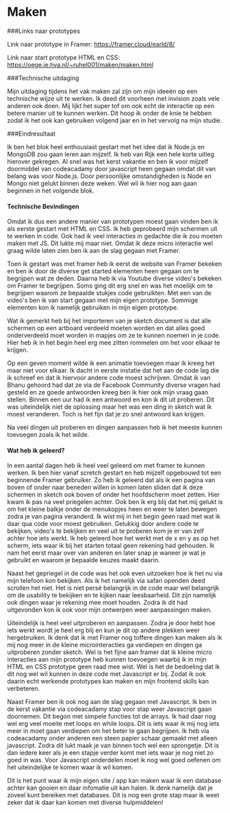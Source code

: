 # Maken

###Links naar prototypes

Link naar prototype in Framer: https://framer.cloud/earld/8/

Link naar start prototype HTML en CSS: https://oege.ie.hva.nl/~ruhel001/maken/maken.html

###Technische uitdaging

Mijn uitdaging tijdens het vak maken zal zijn om mijn ideeën op een technische wijze uit te werken. Ik deed dit voorheen met invision zoals vele anderen ook doen. Mij lijkt het super tof om ook echt de interactie op een betere manier uit te kunnen werken. Dit hoop ik onder de knie te hebben zodat ik het ook kan gebruiken volgend jaar en in het vervolg na mijn studie. 

###Eindresultaat

Ik ben het blok heel enthousiast gestart met het idee dat ik Node.js en MongoDB zou gaan leren aan mijzelf. Ik heb van Rijk een hele korte uitleg hierover gekregen. Al snel was het kerst vakantie en ben ik voor mijzelf doormiddel van codeacadamy door javascript heen gegaan omdat dit van belang was voor Node.js. Door persoonlijke omstandigheden is Node en Mongo niet gelukt binnen deze weken. Wel wil ik hier nog aan gaan beginnen in het volgende blok. 


#### Technische Bevindingen

Omdat ik dus een andere manier van prototypen moest gaan vinden ben ik als eerste gestart met HTML en CSS. Ik heb geprobeerd mijn schermen uit te werken in code. Ook had ik veel interacties in gedachte die ik zou moeten maken met JS. Dit lukte mij maar niet. Omdat ik deze micro interactie wel graag wilde laten zien ben ik aan de slag gegaan met Framer. 

Toen ik gestart was met framer heb ik eerst de website van Framer bekeken en ben ik door de diverse get started elementen heen gegaan om te begrijpen wat ze deden. Daarna heb ik via Youtube diverse video's bekeken om Framer te begrijpen. Soms ging dit erg snel en was het moeilijk om te begrijpen waarom ze bepaalde stukjes code gebruikten. Met een van de video's ben ik van start gegaan met mijn eigen prototype. Sommige elementen kon ik namelijk gebruiken in mijn eigen prototype. 

Wat ik gemerkt heb bij het importeren van je sketch document is dat alle schermen op een artboard verdeeld moeten worden en dat alles goed onderverdeeld moet worden in mapjes om ze te kunnen noemen in je code. Hier heb ik in het begin heel erg mee zitten rommelen om het voor elkaar te krijgen. 

Op een geven moment wilde ik een animatie toevoegen maar ik kreeg het maar niet voor elkaar. Ik dacht in eerste instatie dat het aan de code lag die ik schreef en dat ik hiervoor andere code moest schrijven. Omdat ik van Bhanu gehoord had dat ze via de Facebook Community diverse vragen had gesteld en ze goede antwoorden kreeg ben ik hier ook mijn vraag gaan stellen. Binnen een uur had ik een antwoord en kon ik dit uit proberen. Dit was uiteindelijk niet de oplossing maar het was een ding in sketch wat ik moest veranderen. Toch is het fijn dat je zo snel antwoord kan krijgen. 

Na veel dingen uit proberen en dingen aanpassen heb ik het meeste kunnen toevoegen zoals ik het wilde. 

#### Wat heb ik geleerd?

In een aantal dagen heb ik heel veel geleerd om met framer te kunnen werken. Ik ben hier vanaf scretch gestart en heb mijzelf opgebouwd tot een beginnende Framer gebruiker. Zo heb ik geleerd dat als ik een pagina van boven of onder naar beneden willen in komen laten sliden dat ik deze schermen in sketch ook boven of onder het hoofdscherm moet zetten. Hier kwam ik pas na veel priegelen achter. Ook ben ik erg blij dat het mij gelukt is om het kleine balkje onder de menukopjes heen en weer te laten bewegen zodra je van pagina veranderd. Ik wist mij in het begin geen raad met wat ik daar qua code voor moest gebruiken. Gelukkig door andere code te bekijken, video's te bekijken en veel uit te proberen kom je er van zelf achter hoe iets werkt. Ik heb geleerd hoe het werkt met de x en y as op het scherm, iets waar ik bij het starten totaal geen rekening had gehouden. Ik nam het eerst maar over van anderen en later snap je waneer je wat je gebruikt en waarom je bepaalde keuzes maakt daarin. 

Naast het gepriegel in de code was het ook even uitzoeken hoe ik het nu via mijn telefoon kon bekijken. Als ik het namelijk via safari openden deed scrollen het niet. Het is niet persé belangrijk in de code maar wel belangrijk om de usability te bekijken en te kijken naar leesbaarheid. Dit zijn namelijk ook dingen waar je rekening mee moet houden. Zodra ik dit had uitgevonden kon ik ook voor mijn ontwerpen weer aanpassingen maken. 

Uiteindelijk is heel veel uitproberen en aanpassen. Zodra je door hebt hoe iets werkt wordt je heel erg blij en kun je dit op andere plekken weer hergebruiken. Ik denk dat ik met Framer nog toffere dingen kan maken als ik mij nog meer in de kleine microinteracties ga verdiepen en dingen ga uitproberen zonder sketch. Wel is het fijne aan framer dat ik kleine micro interacties aan mijn prototype heb kunnen toevoegen waarbij ik in mijn HTML en CSS prototype geen raad mee wist. Wel is het de bedoeling dat ik dit nog wel wil kunnen in deze code met Javascript er bij. Zodat ik ook daarin echt werkende prototypes kan maken en mijn frontend skills kan verbeteren. 

Naast Framer ben ik ook nog aan de slag gegaan met Javascript. Ik ben in de kerst vakantie via codeacadamy stap voor stap weer Javascript gaan doornemen. Dit begon met simpele functies tot de arrays. Ik had daar nog wel erg veel moeite met loops en while loops. Dit is iets waar ik mij nog iets meer in moet gaan verdiepen om het beter te gaan begrijpen. Ik heb via codeacadamy onder anderen een steen papier schaar gemaakt met alleen javascript. Zodra dit lukt maak je van binnen toch wel een sprongetje. Dit is dan iedere keer als je een stapje verder komt met iets waar je nog niet zo goed in was. Voor Javascript onderdelen moet ik nog wel goed oefenen om het uiteindelijke te komen waar ik wil komen. 

Dit is het punt waar ik mijn eigen site / app kan maken waar ik een database achter kan gooien en daar infomatie uit kan halen. Ik denk namelijk dat je zoveel kunt bereiken met databases. Dit is nog een grote stap maar ik weet zeker dat ik daar kan komen met diverse hulpmiddelen!

